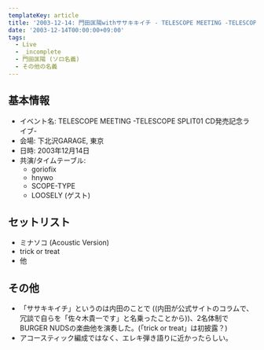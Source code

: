 ```yaml
---
templateKey: article
title: '2003-12-14: 門田匡陽withササキキイチ - TELESCOPE MEETING -TELESCOPE SPLIT01 CD発売記念ライブ- at 下北沢GARAGE'
date: '2003-12-14T00:00:00+09:00'
tags:
  - Live
  - _incomplete
  - 門田匡陽 (ソロ名義)
  - その他の名義
---
```

## 基本情報

* イベント名: TELESCOPE MEETING -TELESCOPE SPLIT01 CD発売記念ライブ-
* 会場: 下北沢GARAGE, 東京
* 日時: 2003年12月14日
* 共演/タイムテーブル:
  * goriofix
  * hnywo
  * SCOPE-TYPE
  * LOOSELY (ゲスト)


## セットリスト

* ミナソコ (Acoustic Version)
* trick or treat
* 他

## その他

* 「ササキキイチ」というのは内田のことで ((内田が公式サイトのコラムで、冗談で自らを「佐々木貴一です」と名乗ったことから))、2名体制でBURGER NUDSの楽曲他を演奏した。(「trick or treat」は初披露？)
* アコースティック編成ではなく、エレキ弾き語りに近かったらしい。
